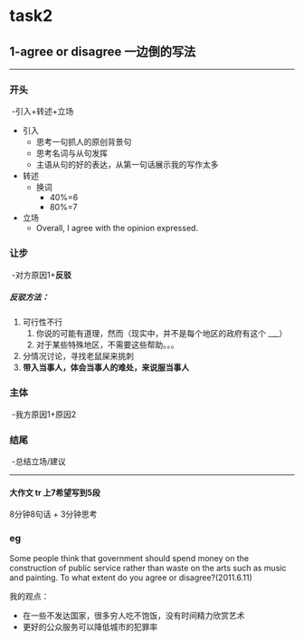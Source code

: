# task2

## 1-agree or disagree 一边倒的写法

___



### 开头

​	-引入+转述+立场

+ 引入
  + 思考一句抓人的原创背景句
  + 思考名词与从句发挥
  + 主语从句的好的表达，从第一句话展示我的写作太多
+ 转述
  + 换词
    + 40%=6
    + 80%=7
+ 立场
  + Overall, I agree with the opinion expressed.

### 让步

​	-对方原因1+__反驳__

##### 	反驳方法：

1. 可行性不行
   1. 你说的可能有道理，然而（现实中，并不是每个地区的政府有这个 ___）
   2. 对于某些特殊地区，不需要这些帮助。。。
2. 分情况讨论，寻找老鼠屎来挑刺
3. __带入当事人，体会当事人的难处，来说服当事人__

### 主体

​	-我方原因1+原因2

### 结尾

​	-总结立场/建议

___



#### 大作文 tr 上7希望写到5段

8分钟8句话 + 3分钟思考



### eg

Some people think that government should spend money on the construction of public service rather than waste on the arts such as music and painting. To what extent do you agree or disagree?(2011.6.11)

我的观点：

+ 在一些不发达国家，很多穷人吃不饱饭，没有时间精力欣赏艺术
+ 更好的公众服务可以降低城市的犯罪率




